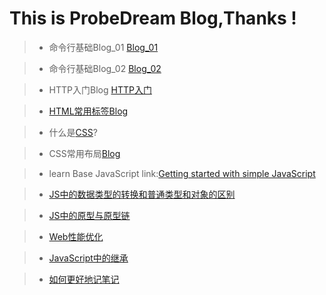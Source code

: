 # This is ProbeDream Blog,Thanks !
> * 命令行基础Blog_01 [Blog_01](https://charliesmith97.github.io/Blog/Blog-Folder/命令行基础Blog(上).html)

> * 命令行基础Blog_02 [Blog_02](https://charliesmith97.github.io/Blog/Blog-Folder/命令行基础Blog(下).html)

> * HTTP入门Blog [HTTP入门](https://charliesmith97.github.io/Blog/Blog-Folder/HTTP入门Blog.html) 

> * [HTML常用标签Blog](https://www.jianshu.com/p/9be797a47942)

> * 什么是[CSS](https://charliesmith97.github.io/Blog/Blog-Folder/什么是CSS.html)?

> * CSS常用布局[Blog](https://charliesmith97.github.io/Blog/Blog-Folder/CSS布局Blog.html)

> * learn Base JavaScript link:[Getting started with simple JavaScript](https://charliesmith97.github.io/Blog/Blog-Folder/JS里的数据类型.html)

> * [JS中的数据类型的转换和普通类型和对象的区别](https://charliesmith97.github.io/Blog/Blog-Folder/JS里的数据类型转换和普通类型和对象的区别.html)

> * [JS中的原型与原型链](https://charliesmith97.github.io/Blog/Blog-Folder/JS中的原型与原型链.html)

> *  [Web性能优化](https://charliesmith97.github.io/Blog/Blog-Folder/Web%E6%80%A7%E8%83%BD%E4%BC%98%E5%8C%96%E5%B8%B8%E7%94%A8%E6%89%8B%E6%AE%B5.html)

> * [JavaScript中的继承](https://charliesmith97.github.io/Blog/Blog-Folder/JS%E4%B8%AD%E7%9A%84%E7%BB%A7%E6%89%BF.html)

> * [如何更好地记笔记](https://charliesmith97.github.io/Blog/Blog-Folder/%E5%A6%82%E4%BD%95%E6%9B%B4%E5%A5%BD%E5%9C%B0%E8%AE%B0%E7%AC%94%E8%AE%B0.html)
